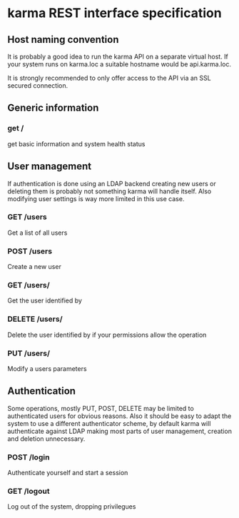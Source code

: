 karma REST interface specification
==================================

Host naming convention
----------------------
It is probably a good idea to run the karma API on a separate virtual host.
If your system runs on karma.loc a suitable hostname would be api.karma.loc.

It is strongly recommended to only offer access to the API via an SSL secured connection.


Generic information
-------------------
### get /
get basic information and system health status

User management
---------------
If authentication is done using an LDAP backend creating new users or deleting them is probably not something karma will handle itself.  Also modifying user settings is way more limited in this use case.

### GET /users
Get a list of all users

### POST /users
Create a new user

### GET /users/<id>
Get the user identified by <id>

### DELETE /users/<id>
Delete the user identified by <id> if your permissions allow the operation

### PUT /users/<id>
Modify a users parameters

Authentication
--------------
Some operations, mostly PUT, POST, DELETE may be limited to authenticated users for obvious reasons.
Also it should be easy to adapt the system to use a different authenticator scheme, by default karma will authenticate against LDAP making most parts of user management, creation and deletion unnecessary.

### POST /login
Authenticate yourself and start a session

### GET /logout
Log out of the system, dropping privilegues
